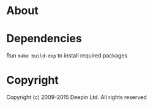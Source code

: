 
# About

# Dependencies
Run `make build-dep` to install required packages

# Copyright
Copyright (c) 2009-2015 Deepin Ltd. All rights reserved
